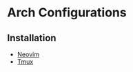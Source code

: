 # Arch Configurations


## Installation
- [Neovim](https://github.com/sonle1755/dotfiles/wiki/Installation#neovim)
- [Tmux](https://github.com/sonle1755/dotfiles/wiki/Installation#tmux)
